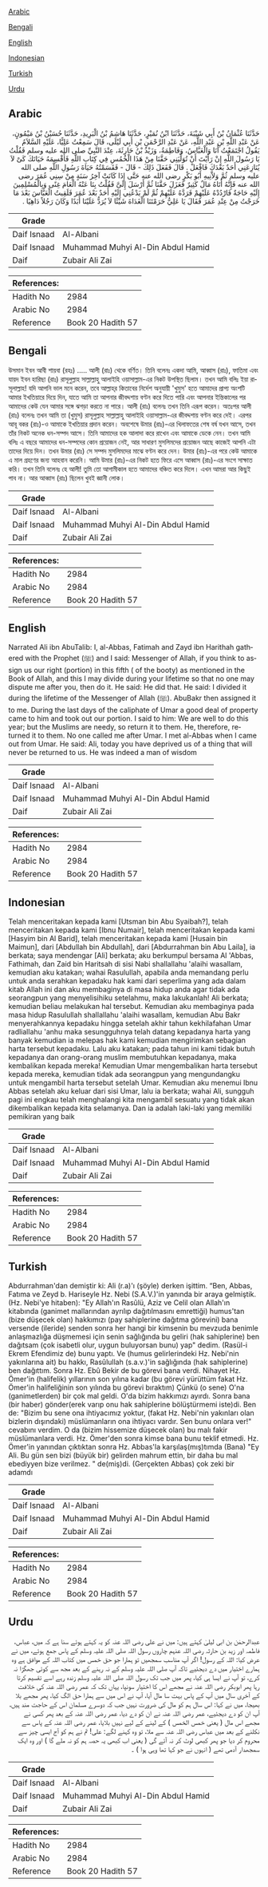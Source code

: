 [Arabic](#arabic)

[Bengali](#bengali)

[English](#english)

[Indonesian](#indonesian)

[Turkish](#turkish)

[Urdu](#urdu)

## Arabic


<div dir="rtl" lang="ar" style={{fontSize:'larger',backgroundColor:'#f8f9fa',padding:20}}>
حَدَّثَنَا عُثْمَانُ بْنُ أَبِي شَيْبَةَ، حَدَّثَنَا ابْنُ نُمَيْرٍ، حَدَّثَنَا هَاشِمُ بْنُ الْبَرِيدِ، حَدَّثَنَا حُسَيْنُ بْنُ مَيْمُونٍ، عَنْ عَبْدِ اللَّهِ بْنِ عَبْدِ اللَّهِ، عَنْ عَبْدِ الرَّحْمَنِ بْنِ أَبِي لَيْلَى، قَالَ سَمِعْتُ عَلِيًّا، عَلَيْهِ السَّلاَمُ يَقُولُ اجْتَمَعْتُ أَنَا وَالْعَبَّاسُ، وَفَاطِمَةُ، وَزَيْدُ بْنُ حَارِثَةَ، عِنْدَ النَّبِيِّ صلى الله عليه وسلم فَقُلْتُ يَا رَسُولَ اللَّهِ إِنْ رَأَيْتَ أَنْ تُوَلِّيَنِي حَقَّنَا مِنْ هَذَا الْخُمُسِ فِي كِتَابِ اللَّهِ فَأَقْسِمَهُ حَيَاتَكَ كَىْ لاَ يُنَازِعَنِي أَحَدٌ بَعْدَكَ فَافْعَلْ ‏.‏ قَالَ فَفَعَلَ ذَلِكَ - قَالَ - فَقَسَمْتُهُ حَيَاةَ رَسُولِ اللَّهِ صلى الله عليه وسلم ثُمَّ وَلاَّنِيهِ أَبُو بَكْرٍ رضى الله عنه حَتَّى إِذَا كَانَتْ آخِرُ سَنَةٍ مِنْ سِنِي عُمَرَ رضى الله عنه فَإِنَّهُ أَتَاهُ مَالٌ كَثِيرٌ فَعَزَلَ حَقَّنَا ثُمَّ أَرْسَلَ إِلَىَّ فَقُلْتُ بِنَا عَنْهُ الْعَامَ غِنًى وَبِالْمُسْلِمِينَ إِلَيْهِ حَاجَةٌ فَارْدُدْهُ عَلَيْهِمْ فَرَدَّهُ عَلَيْهِمْ ثُمَّ لَمْ يَدْعُنِي إِلَيْهِ أَحَدٌ بَعْدَ عُمَرَ فَلَقِيتُ الْعَبَّاسَ بَعْدَ مَا خَرَجْتُ مِنْ عِنْدِ عُمَرَ فَقَالَ يَا عَلِيُّ حَرَمْتَنَا الْغَدَاةَ شَيْئًا لاَ يُرَدُّ عَلَيْنَا أَبَدًا وَكَانَ رَجُلاً دَاهِيًا ‏.‏
</div>
<div style={{backgroundColor:'#f8f9fa',padding:20, marginBottom: 10}}><table> <thead> <tr> <th>Grade</th> <th></th> </tr> </thead> <tbody> <tr><td>Daif Isnaad</td><td>Al-Albani</td></tr><tr><td>Daif Isnaad</td><td>Muhammad Muhyi Al-Din Abdul Hamid</td></tr><tr><td>Daif</td><td>Zubair Ali Zai</td></tr></tbody></table><table> <thead> <tr> <th>References:</th> <th></th> </tr> </thead> <tbody><tr><td>Hadith No</td><td>2984</td></tr><tr><td>Arabic No</td><td>2984</td></tr><tr><td>Reference</td><td>Book 20 Hadith 57</td></tr></tbody></table></div>

## Bengali


<div dir="ltr" lang="bn" style={{fontSize:'larger',backgroundColor:'#f8f9fa',padding:20}}>
উসমান ইবন আবী শায়বা (রহঃ) ..... আলী (রাঃ) থেকে বর্ণিত। তিনি বলেনঃ একদা আমি, আব্বাস (রাঃ), ফাতিমা এবং যায়দ ইবন হারিছা (রাঃ) রাসূলুল্লাহ সাল্লাল্লাহু আলাইহি ওয়াসাল্লাম-এর নিকট উপস্থিত ছিলাম। তখন আমি বলিঃ ইয়া রাসূলাল্লাহ! যদি আপনি ভাল মনে করেন, তবে আল্লাহ্‌র কিতাবের নির্দেশ অনুযায়ী 'খুমুস' হতে আমাদের প্রাপ্য অংশটি আমার ইখতিয়ারে দিয়ে দিন, যাতে আমি তা আপনার জীবদ্দশায় বণ্টন করে দিতে পারি এবং আপনার ইন্তিকালের পর আমাদের কেউ যেন আমার সঙ্গে ঝগড়া করতে না পারে। আলী (রাঃ) বলেনঃ তখন তিনি এরূপ করেন। অতঃপর আলী (রাঃ) বলেনঃ তখন আমি তা (খুমুস) রাসূলুল্লাহ সাল্লাল্লাহু আলাইহি ওয়াসাল্লাম-এর জীবদ্দশায় বণ্টন করে দেই। এরপর আবূ বকর (রাঃ)-ও আমাকে ইখতিয়ার প্রদান করেন। অবশেষে উমার (রাঃ)-এর খিলাফতের শেষ বর্ষ যখন আসে, তখন তাঁর নিকট অনেক ধন-সম্পদ আসে। তিনি আমাদের হক আলাদা করে রাখেন এবং আমাকে ডেকে নেন। তখন আমি বলিঃ এ বছরে আমাদের ধন-সম্পদের কোন প্রয়োজন নেই, আর সাধারণ মুসলিমদের প্রয়োজন আছে কাজেই আপনি এটা তাদের দিয়ে দিন। তখন উমার (রাঃ) সে সম্পদ মুসলিমদের মাঝে বণ্টন করে দেন। উমার (রাঃ)-এর পরে কেউ আমাকে এ মাল গ্রহণের জন্য আহবান করেনি। আমি উমার (রাঃ)-এর নিকট হতে ফিরে এসে আব্বাস (রাঃ)-এর সংগে সাক্ষাত করি। তখন তিনি বলেনঃ হে আলী! তুমি তো আগামীকাল হতে আমাদের বঞ্চিত করে দিলে। এখন আমরা আর কিছুই পাব না। আর আব্বাস (রাঃ) ছিলেন খুবই জ্ঞানী লোক।
</div>
<div style={{backgroundColor:'#f8f9fa',padding:20, marginBottom: 10}}><table> <thead> <tr> <th>Grade</th> <th></th> </tr> </thead> <tbody> <tr><td>Daif Isnaad</td><td>Al-Albani</td></tr><tr><td>Daif Isnaad</td><td>Muhammad Muhyi Al-Din Abdul Hamid</td></tr><tr><td>Daif</td><td>Zubair Ali Zai</td></tr></tbody></table><table> <thead> <tr> <th>References:</th> <th></th> </tr> </thead> <tbody><tr><td>Hadith No</td><td>2984</td></tr><tr><td>Arabic No</td><td>2984</td></tr><tr><td>Reference</td><td>Book 20 Hadith 57</td></tr></tbody></table></div>

## English


<div dir="ltr" lang="en" style={{fontSize:'larger',backgroundColor:'#f8f9fa',padding:20}}>
Narrated Ali ibn AbuTalib: I, al-Abbas, Fatimah and Zayd ibn Harithah gathered with the Prophet (ﷺ) and I said: Messenger of Allah, if you think to assign us our right (portion) in this fifth ( of the booty) as mentioned in the Book of Allah, and this I may divide during your lifetime so that no one may dispute me after you, then do it. He said: He did that. He said: I divided it during the lifetime of the Messenger of Allah (ﷺ). AbuBakr then assigned it to me. During the last days of the caliphate of Umar a good deal of property came to him and took out our portion. I said to him: We are well to do this year; but the Muslims are needy, so return it to them. He, therefore, returned it to them. No one called me after Umar. I met al-Abbas when I came out from Umar. He said: Ali, today you have deprived us of a thing that will never be returned to us. He was indeed a man of wisdom
</div>
<div style={{backgroundColor:'#f8f9fa',padding:20, marginBottom: 10}}><table> <thead> <tr> <th>Grade</th> <th></th> </tr> </thead> <tbody> <tr><td>Daif Isnaad</td><td>Al-Albani</td></tr><tr><td>Daif Isnaad</td><td>Muhammad Muhyi Al-Din Abdul Hamid</td></tr><tr><td>Daif</td><td>Zubair Ali Zai</td></tr></tbody></table><table> <thead> <tr> <th>References:</th> <th></th> </tr> </thead> <tbody><tr><td>Hadith No</td><td>2984</td></tr><tr><td>Arabic No</td><td>2984</td></tr><tr><td>Reference</td><td>Book 20 Hadith 57</td></tr></tbody></table></div>

## Indonesian


<div dir="ltr" lang="id" style={{fontSize:'larger',backgroundColor:'#f8f9fa',padding:20}}>
Telah menceritakan kepada kami [Utsman bin Abu Syaibah?], telah menceritakan kepada kami [Ibnu Numair], telah menceritakan kepada kami [Hasyim bin Al Barid], telah menceritakan kepada kami [Husain bin Maimun], dari [Abdullah bin Abdullah], dari [Abdurrahman bin Abu Laila], ia berkata; saya mendengar [Ali] berkata; aku berkumpul bersama Al 'Abbas, Fathimah, dan Zaid bin Haritsah di sisi Nabi shallallahu 'alaihi wasallam, kemudian aku katakan; wahai Rasulullah, apabila anda memandang perlu untuk anda serahkan kepadaku hak kami dari seperlima yang ada dalam kitab Allah ini dan aku membaginya di masa hidup anda agar tidak ada seorangpun yang menyelisihiku setelahmu, maka lakukanlah! Ali berkata; kemudian beliau melakukan hal tersebut. Kemudian aku membaginya pada masa hidup Rasulullah shallallahu 'alaihi wasallam, kemudian Abu Bakr menyerahkannya kepadaku hingga setelah akhir tahun kekhilafahan Umar radliallahu 'anhu maka sesungguhnya telah datang kepadanya harta yang banyak kemudian ia melepas hak kami kemudian mengirimkan sebagian harta tersebut kepadaku. Lalu aku katakan; pada tahun ini kami tidak butuh kepadanya dan orang-orang muslim membutuhkan kepadanya, maka kembalikan kepada mereka! Kemudian Umar mengembalikan harta tersebut kepada mereka, kemudian tidak ada seorangpun yang mengundangku untuk mengambil harta tersebut setelah Umar. Kemudian aku menemui Ibnu Abbas setelah aku keluar dari sisi Umar, lalu ia berkata; wahai Ali, sungguh pagi ini engkau telah menghalangi kita mengambil sesuatu yang tidak akan dikembalikan kepada kita selamanya. Dan ia adalah laki-laki yang memiliki pemikiran yang baik
</div>
<div style={{backgroundColor:'#f8f9fa',padding:20, marginBottom: 10}}><table> <thead> <tr> <th>Grade</th> <th></th> </tr> </thead> <tbody> <tr><td>Daif Isnaad</td><td>Al-Albani</td></tr><tr><td>Daif Isnaad</td><td>Muhammad Muhyi Al-Din Abdul Hamid</td></tr><tr><td>Daif</td><td>Zubair Ali Zai</td></tr></tbody></table><table> <thead> <tr> <th>References:</th> <th></th> </tr> </thead> <tbody><tr><td>Hadith No</td><td>2984</td></tr><tr><td>Arabic No</td><td>2984</td></tr><tr><td>Reference</td><td>Book 20 Hadith 57</td></tr></tbody></table></div>

## Turkish


<div dir="ltr" lang="tr" style={{fontSize:'larger',backgroundColor:'#f8f9fa',padding:20}}>
Abdurrahman'dan demiştir ki: Ali (r.a)'ı (şöyle) derken işittim. “Ben, Abbas, Fatıma ve Zeyd b. Hariseyle Hz. Nebi (S.A.V.)'in yanında bir araya gelmiştik. (Hz. Nebi'ye hitaben): "Ey Allah'ın Rasûlü, Aziz ve Celil olan Allah'ın kitabında (ganimet mallarından ayrılıp dağıtılmasını emrettiği) humus'tan (bize düşecek olan) hakkımızı (pay sahiplerine dağıtma görevini) bana versende (ileride) senden sonra her hangi bir kimsenin bu mevzuda benimle anlaşmazlığa düşmemesi için senin sağlığında bu geliri (hak sahiplerine) ben dağıtsam (çok isabetli olur, uygun buluyorsan bunu) yap" dedim. (Rasül-i Ekrem Efendimiz de) bunu yaptı. Ve (humus gelirlerindeki Hz. Nebi'nin yakınlarına ait) bu hakkı, Rasûlullah (s.a.v.)'in sağlığında (hak sahiplerine) ben dağıttım. Sonra Hz. Ebû Bekir de bu görevi bana verdi. Nihayet Hz. Ömer'in (halifelik) yıllarının son yılına kadar (bu görevi yürüttüm fakat Hz. Ömer'in halifeliğinin son yılında bu görevi bıraktım) Çünkü (o sene) O'na (ganimetlerden) bir çok mal geldi. O'da bizim hakkımızı ayırdı. Sonra bana (bir haber) gönder(erek varıp onu hak sahiplerine bölüştürmemi iste)di. Ben de: "Bizim bu sene ona ihtiyacımız yoktur, (fakat Hz. Nebi'nin yakınları olan bizlerin dışındaki) müslümanların ona ihtiyacı vardır. Sen bunu onlara ver!" cevabını verdim. O da (bizim hissemize düşecek olan) bu malı fakir müslümanlara verdi. Hz. Ömer'den sonra kimse bana bunu teklif etmedi. Hz. Ömer'in yanından çıktıktan sonra Hz. Abbas'la karşılaş(mış)tımda (Bana) "Ey Ali. Bu gün sen bizi (büyük bir) gelirden mahrum ettin, bir daha bu mal ebediyyen bize verilmez. " de(miş)di. (Gerçekten Abbas) çok zeki bir adamdı
</div>
<div style={{backgroundColor:'#f8f9fa',padding:20, marginBottom: 10}}><table> <thead> <tr> <th>Grade</th> <th></th> </tr> </thead> <tbody> <tr><td>Daif Isnaad</td><td>Al-Albani</td></tr><tr><td>Daif Isnaad</td><td>Muhammad Muhyi Al-Din Abdul Hamid</td></tr><tr><td>Daif</td><td>Zubair Ali Zai</td></tr></tbody></table><table> <thead> <tr> <th>References:</th> <th></th> </tr> </thead> <tbody><tr><td>Hadith No</td><td>2984</td></tr><tr><td>Arabic No</td><td>2984</td></tr><tr><td>Reference</td><td>Book 20 Hadith 57</td></tr></tbody></table></div>

## Urdu


<div dir="rtl" lang="ur" style={{fontSize:'larger',backgroundColor:'#f8f9fa',padding:20}}>
عبدالرحمٰن بن ابی لیلیٰ کہتے ہیں: میں نے علی رضی اللہ عنہ کو یہ کہتے ہوئے سنا ہے کہ میں، عباس، فاطمہ اور زید بن حارثہ رضی اللہ عنہم چاروں رسول اللہ صلی اللہ علیہ وسلم کے پاس جمع ہوئے، میں نے عرض کیا: اللہ کے رسول! اگر آپ مناسب سمجھیں تو ہمارا جو حق خمس میں کتاب اللہ کے موافق ہے وہ ہمارے اختیار میں دے دیجئیے تاکہ آپ صلی اللہ علیہ وسلم کے نہ رہنے کے بعد مجھ سے کوئی جھگڑا نہ کرے، تو آپ نے ایسا ہی کیا، پھر میں جب تک رسول اللہ صلی اللہ علیہ وسلم زندہ رہے اسے تقسیم کرتا رہا پھر ابوبکر رضی اللہ عنہ نے مجھے اس کا اختیار سونپا، یہاں تک کہ عمر رضی اللہ عنہ کی خلافت کے آخری سال میں آپ کے پاس بہت سا مال آیا، آپ نے اس میں سے ہمارا حق الگ کیا، پھر مجھے بلا بھیجا، میں نے کہا: اس سال ہم کو مال کی ضرورت نہیں جب کہ دوسرے مسلمان اس کے حاجت مند ہیں، آپ ان کو دے دیجئیے، عمر رضی اللہ عنہ نے ان کو دے دیا، عمر رضی اللہ عنہ کے بعد پھر کسی نے مجھے اس مال ( یعنی خمس الخمس ) کے لینے کے لیے نہیں بلایا، عمر رضی اللہ عنہ کے پاس سے نکلنے کے بعد میں عباس رضی اللہ عنہ سے ملا، تو وہ کہنے لگے: علی! تم نے ہم کو آج ایسی چیز سے محروم کر دیا جو پھر کبھی لوٹ کر نہ آئے گی ( یعنی اب کبھی یہ حصہ ہم کو نہ ملے گا ) اور وہ ایک سمجھدار آدمی تھے ( انہوں نے جو کہا تھا وہی ہوا ) ۔
</div>
<div style={{backgroundColor:'#f8f9fa',padding:20, marginBottom: 10}}><table> <thead> <tr> <th>Grade</th> <th></th> </tr> </thead> <tbody> <tr><td>Daif Isnaad</td><td>Al-Albani</td></tr><tr><td>Daif Isnaad</td><td>Muhammad Muhyi Al-Din Abdul Hamid</td></tr><tr><td>Daif</td><td>Zubair Ali Zai</td></tr></tbody></table><table> <thead> <tr> <th>References:</th> <th></th> </tr> </thead> <tbody><tr><td>Hadith No</td><td>2984</td></tr><tr><td>Arabic No</td><td>2984</td></tr><tr><td>Reference</td><td>Book 20 Hadith 57</td></tr></tbody></table></div>
